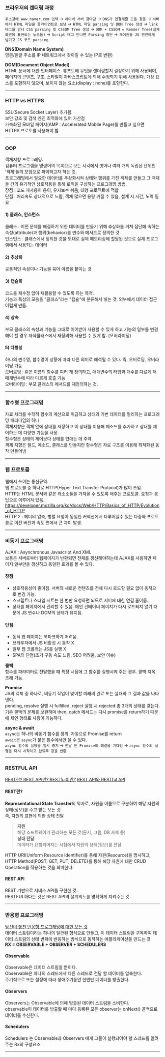 ### 브라우저의 렌더링 과정
`주소창에 www.naver.com 입력` → `네이버 서버 찾아감` → `DNS가 연결해줄 곳을 찾음` → `서버에서 HTML 파일을 클라이언트로 보냄` → `HTML 파일 parsing 및 DOM Tree 생성` → `link 태그를 만나 CSS parsing 및 CSSOM Tree 생성` → `DOM + CSSOM = Render Tree(실제 화면에 표현되는 노드들)` → `Script 태그 만나면 Parsing 중단` → `제어권을 JS 엔진에게 넘기고 JS 코드 parsing`

**DNS(Domain Name System)**<br>
영문/한글 주소를 IP 네트워크에서 찾아갈 수 있는 IP로 변환)

**DOM(Document Object Model)**<br>
HTML 문서에 대한 인터페이스. 뷰포트에 무엇을 렌더링할지 결정하기 위해 사용되며, 페이지의 콘텐츠, 구조, 스타일이 자바스크립트에 의해 수정되기 위해 사용된다. 가상 요소를 포함하지 않으며, 보이지 않는 요소(display : none)를 포함한다.
***
### HTTP vs HTTPS
SSL(Secure Socket Layer) 추가됨.<br>
보안 강조 및 검색 엔진 최적화에 있어 가산점<br>
가속화된 모바일 페이지(AMP : Accelerated Mobile Page)를 만들고 싶으면 HTTPS 프로토콜 사용해야 함.
***
### OOP
객체지향 프로그래밍.<br>
컴퓨터 프로그램을 명령어의 목록으로 보는 시각에서 벗어나 여러 개의 독립된 단위인 ‘객체’들의 모임으로 파악하고자 하는 것.<br>
프로그래밍에서 필요한 데이터를 추상화시켜 상태와 행위를 가진 객체를 만들고 그 객체들 간의 유기적인 상호작용을 통해 로직을 구성하는 프로그래밍 방법.<br>
장점 : 코드 재사용이 용이, 유지보수 쉬움, 대형 프로젝트에 적합<br>
단점 : 처리속도 상대적으로 느림, 객체 많으면 용량 커질 수 있음, 설계 시 시간, 노력 필요

#### 1) 클래스, 인스턴스
클래스 : 어떤 문제를 해결하기 위한 데이터를 만들기 위해 추상화를 거쳐 집단에 속하는 속성(attribute)과 행위(behavior)를 변수와 메서드로 정의한 것<br>
인스턴스 : 클래스에서 정의한 것을 토대로 실제 메모리상에 할당된 것으로 실제 프로그램에서 사용되는 데이터
#### 2) 추상화
공통적인 속성이나 기능을 묶어 이름을 붙이는 것
#### 3) 캡슐화
코드를 재수정 없이 재활용할 수 있도록 하는 목적.<br>
기능과 특성의 모음을 "클래스"라는 "캡슐"에 분류해서 넣는 것. 외부에서 데이터 접근 어렵게 만듦.
#### 4) 상속
부모 클래스의 속성과 기능을 그대로 이어받아 사용할 수 있게 하고 기능의 일부를 변경해야 할 경우 자식클래스에서 재정의해 사용할 수 있게 함. (오버라이딩)
#### 5) 다형성
하나의 변수명, 함수명이 상황에 따라 다른 의미로 해석될 수 있다. 즉, 오버로딩, 오버라이딩 가능<br>
오버로딩 : 같은 이름의 함수를 여러 개 정의하고, 매개변수의 타입과 개수를 다르게 해 매개변수에 따라 다르게 호출 가능<br>
오버라이딩 : 부모 클래스의 메서드를 재정의하는 것.
***
### 함수형 프로그래밍
자료 처리를 수학적 함수의 계산으로 취급하고 상태와 가변 데이터를 멀리하는 프로그래밍 패러다임의 하나<br>
객체지향은 객체 안에 상태를 저장하고 이 상태를 이용해 메소드를 추가하고 상태를 제어하는 데 다양한 기능을 사용.<br>
함수형은 상태의 제어보다 상태를 없애는 데 주력.<br>
객체 지향은 필드, 메소드, 클래스를 만들지만 함수형은 자료 구조를 이용해 최적화된 동작 만들어냄
***
### 웹 프로토콜
웹에서 쓰이는 통신규약.<br>
웹 프로토콜 중 하나로 HTTP(Hyper Text Transfer Protocol)가 많이 쓰임.<br>
HTTP는 HTML 문서와 같은 리소소들을 가져올 수 있도록 해주는 프로토콜. 요청과 응답으로 이루어져 있음.<br>
https://developer.mozilla.org/ko/docs/Web/HTTP/Basics_of_HTTP/Evolution_of_HTTP<br>
HTTP 2 : 헤더의 압축, 병렬 요청이 동일한 커넥션에서 다루어질수 있는 다중화 프로토콜로 이전 버전과 속도 면에서 큰 차이 발생.
***
### 비동기 프로그래밍
AJAX : Asynchronous Javascript And XML<br>
보통은 서버로부터 웹페이지가 반환되면 전체를 갱신해야하는데 AJAX를 사용하면 페이지 일부만을 갱신하고 동일한 효과를 볼 수 있다.
#### 장점
- 상호작용성이 좋아짐. 서버의 새로운 컨텐츠를 전체 다시 로드할 필요 없이 동적으로 변경 가능.
- 스크립트나 스타일 시트는 한 번만 요청하면 되므로 서버에 대한 연결 줄어듦.
- 상태를 페이지에서 관리할 수 있음. 메인 컨테이너 페이지가 다시 로드되지 않기 때문에 JS 변수나 DOM의 상태가 유지됨.
#### 단점
- 동적 웹 페이지는 북마크하기 어려움.
- 브라우저에서 JS 비활성 시 동작 X
- 일부 웹 크롤러는 JS를 실행 X
- SPA의 단점(초기 구동 속도 느림, SEO 어려움, 보안 이슈)

**콜백**<br>
함수를 파라미터로 전달했을 때 특정 시점에 그 함수를 실행시켜 주는 경우. 콜백 지옥 초래 가능.<br>

**Promise**<br>
JS의 객체 중 하나로, 비동기 작업이 맞이할 미래의 완료 또는 실패와 그 결과 값을 나타낸다.<br>
pending, resolve 실행 시 fulfilled, reject 실행 시 rejected 총 3개의 상태를 갖는다.<br>
기존 콜백의 문제를 보완하며 then, catch 메서드는 다시 promise를 return하기 때문에 체인 형태로 사용이 가능하다.<br>

**async & await**<br>
`async`는 하나의 비동기 함수를 정의. 자동으로 Promise를 return<br>
`await`은 `async`가 붙은 함수에서만 쓸 수 있다.<br>
`async 함수의 실행을 일시 중지` → `전달 된 Promise의 해결을 기다림` → `async 함수의 실행을 다시 시작하고 완료후 값을 반환`
***
### RESTFUL API
[REST란? REST API란? RESTful이란?](https://gmlwjd9405.github.io/2018/09/21/rest-and-restful.html)
[REST API와 RESTful API](https://velog.io/@stampid/REST-API%EC%99%80-RESTful-API)
#### REST란?
**Representational State Transfer**의 약자로, 자원을 이름으로 구분하여 해당 자원의 상태(정보)를 주고 받는 모든 것.<br>
즉, 자원의 표현에 의한 상태 전달
> **자원**<br>
해당 소프트웨어가 관리하는 모든 것(문서, 그림, DB 자체 등)<br>
**상태 전달**<br>
데이터가 요청되어지는 시점에서 자원의 상태(정보)를 전달.

HTTP URI(Uniform Resource Identifier)를 통해 자원(Resource)을 명시하고, HTTP Method(POST, GET, PUT, DELETE)를 통해 해당 자원에 대한 CRUD Operation을 적용하는 것을 의미한다.

#### REST API
REST 기반으로 서비스 API를 구현한 것. <br>
RESTFUL하다는 것은 REST API의 설계의도를 명확하게 지켜주는 것.
***
### 반응형 프로그래밍
[당신이 놓친 반응형 프로그래밍에 대한 모든 것](https://pilgwon.github.io/post/introduction-to-reactive-programming)<br>
데이터 스트림이라는 하나의 일관된 형식으로 만들고, 이 데이터 스트림을 구독하여 데이터 스트림의 상태 변화에 반응하는 방식으로 동작하는 애플리케이션을 만드는 것<br>
**RX = OBSERVABLE + OBSERVER + SCHEDULERS**<br>

#### Observable
Observable은 데이터 스트림일 뿐이다.<br>
Observable은 하나의 스레드에서 다른 스레드로 전달 할 데이터를 압축한다.<br>
주기적으로 또는 설정에 따라 생애주기동안 한번만 데이터를 방출한다.<br>

#### Observers
Observers는 Observable에 의해 방출된 데이터 스트림을 소비한다.<br>
observable이 데이터를 방출할 때 마다 등록된 모든 observer는 onNext() 콜백으로 데이터를 수신한다.

#### Schedulers
Schedulers 는 Observable과 Observers 에게 그들이 실행되어야 할 스레드를 알려주는 Rx의 구성요소
***